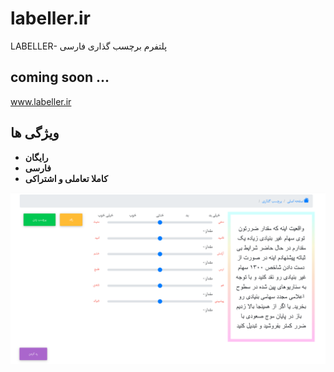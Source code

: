 # labeller.ir
LABELLER- پلتفرم برچسب گذاری فارسی
## coming soon ...
www.labeller.ir
## ویژگی ها
- **رایگان**
- **فارسی**
- **کاملا تعاملی و اشتراکی**
<p align="center">
<img src="Screenshot 2022-05-25 at 13-33-15 LABELLER-پلتفرم برچسب گذاری فارسی.png" alt="Build Status">
</p>

